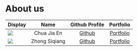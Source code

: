 # About us

Display |    Name     |           Github Profile            | Portfolio 
--------|:-----------:|:-----------------------------------:|:---------:
![](https://via.placeholder.com/100.png?text=Photo) | Chua Jia En | [Github](https://github.com/cj143n) | [Portfolio](cj143n)
![](https://via.placeholder.com/100.png?text=Photo) | Zhong Siqiang | [Github](https://github.com/siqiangz) | [Portfolio](siqiangz)
